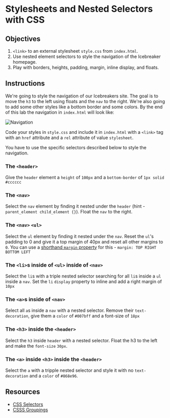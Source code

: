 # Stylesheets and Nested Selectors with CSS

## Objectives

1. `<link>` to an external stylesheet `style.css` from `index.html`.
2. Use nested element selectors to style the navigation of the Icebreaker homepage.
3. Play with borders, heights, padding, margin, inline display, and floats.

## Instructions

We're going to style the navigation of our Icebreakers site. The goal is to move the `h3` to the left using floats and the `nav` to the right. We're also going to add some other styles like a bottom border and some colors. By the end of this lab the navigation in `index.html` will look like:

![Navigation](https://cl.ly/nWkx/Image%202017-11-05%20at%205.38.14%20PM.png)

Code your styles in `style.css` and include it in `index.html` with a `<link>` tag with an `href` attribute and a `rel` attribute of value `stylesheet`. 

You have to use the specific selectors described below to style the navigation.

### The `<header>`

Give the `header` element a `height` of `100px` and a `bottom-border` of `1px solid #cccccc`

### The `<nav>`

Select the `nav` element by finding it nested under the `header` (hint - `parent_element child_element {}`). Float the `nav` to the right.

### The `<nav>` `<ul>`

Select the `ul` element by finding it nested under the `nav`. Reset the `ul`'s padding to 0 and give it a top margin of 40px and reset all other margins to `0`. You can use a [shorthand `margin` property](https://www.w3schools.com/css/css_margin.asp) for this - `margin: TOP RIGHT BOTTOM LEFT`

### The `<li>`s inside of `<ul>` inside of `<nav>`

Select the `li`s with a triple nested selector searching for all `li`s inside a `ul` inside a `nav`. Set the `li` `display` property to inline and add a right margin of `10px`

### The `<a>`s inside of `<nav>`

Select all `a`s inside a `nav` with a nested selector. Remove their `text-decoration`, give them a `color` of `#007bff` and a font-size of `18px`

### The `<h3>` inside the `<header>`

Select the `h3` inside `header` with a nested selector. Float the h3 to the left and make the `font-size` `30px`.

### The `<a>` inside `<h3>` inside the `<header>`

Select the `a` with a tripple nested selector and style it with no `text-decoration` and a `color` of `#868e96`.

## Resources

* [CSS Selectors](https://www.w3schools.com/css/css_combinators.asp)
* [CSSS Groupings](http://www.htmldog.com/guides/css/intermediate/grouping/)